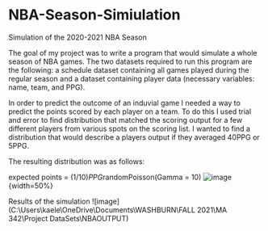 # NBA-Season-Simiulation
Simulation of the 2020-2021 NBA Season

The goal of my project was to write a program that would simulate a whole season of NBA games. The two datasets required to run this program are the following: a schedule dataset containing all games played during the regular season and a dataset containing player data (necessary variables: name, team, and PPG).

In order to predict the outcome of an induvial game I needed a way to predict the points scored by each player on a team. To do this I used trial and error to find distribution that matched the scoring output for a few different players from various spots on the scoring list. I wanted to find a distribution that would describe a players output if they averaged 40PPG or 5PPG. 

The resulting distribution was as follows:

expected points = (1/10)*PPG*randomPoisson(Gamma = 10)
![image](https://anomaly.io/wp-content/uploads/2015/06/poisson-formula.png){width=50%}

Results of the simulation
![image](C:\Users\kaele\OneDrive\Documents\WASHBURN\FALL 2021\MA 342\Project DataSets\NBAOUTPUT)
